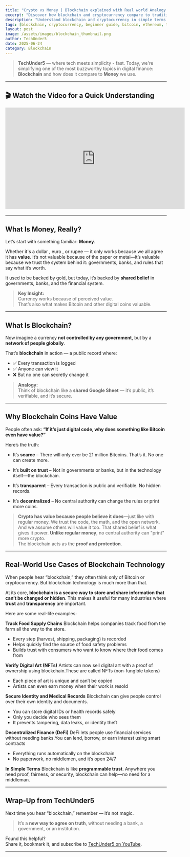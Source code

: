 ```yaml
---
title: "Crypto vs Money | Blockchain explained with Real world Analogy under 5 mins"
excerpt: "Discover how blockchain and cryptocurrency compare to traditional fiat money—exploring decentralized digital currency, secure ledger technology, transparency, and peer-to-peer transactions versus government-backed financial systems"
description: "Understand blockchain and cryptocurrency in simple terms with analogies and real-world use cases. A beginner-friendly breakdown from TechUnder5."
tags: [blockchain, cryptocurrency, beginner guide, bitcoin, ethereum, techUnder5, smart contracts, digital money]
layout: post
image: /assets/images/blockchain_thumbnail.png
author: TechUnder5
date: 2025-06-24
category: Blockchain
---
```

> **TechUnder5** — where tech meets simplicity - fast. Today, we're simplifying one of the most buzzworthy topics in digital finance: **Blockchain** and how does it compare to **Money** we use.

---

## 🎬 Watch the Video for a Quick Understanding

<div style="text-align: left; margin-bottom: 20px;">
  <iframe width="560" height="315" 
          src="https://www.youtube.com/embed/XSEIkUQlkH0" 
          title="What Is Blockchain? Explained Like You're 5" 
          frameborder="0" 
          allow="accelerometer; autoplay; clipboard-write; encrypted-media; gyroscope; picture-in-picture" 
          allowfullscreen>
  </iframe>
</div>

---

## What Is Money, Really?

Let’s start with something familiar: **Money**.

Whether it's a dollar , euro , or rupee — it only works because we all agree it has **value**. 
It’s not valuable because of the paper or metal—it’s valuable because we trust the system behind it: 
governments, banks, and rules that say what it’s worth.

It used to be backed by gold, but today, it’s backed by **shared belief** in governments, banks, and the financial system.

> **Key Insight:**  
> Currency works because of perceived value.  
> That’s also what makes Bitcoin and other digital coins valuable.

---

## What Is Blockchain?

Now imagine a currency **not controlled by any government**, but by a **network of people globally**.

That’s **blockchain** in action — a public record where:
- ✅ Every transaction is logged  
- ✅ Anyone can view it  
- ❌ But no one can secretly change it

> **Analogy:**  
> Think of blockchain like a **shared Google Sheet** — it’s public, it’s verifiable, and it’s secure.

---

## Why Blockchain Coins Have Value

People often ask:
**“If it’s just digital code, why does something like Bitcoin even have value?”**

Here’s the truth:

- It’s **scarce** – There will only ever be 21 million Bitcoins. That’s it. No one can create more.

- It’s **built on trust** – Not in governments or banks, but in the technology itself—the blockchain.

- It’s **transparent** – Every transaction is public and verifiable. No hidden records.

- It’s **decentralized** – No central authority can change the rules or print more coins.

> **Crypto has value because people believe it does**—just like with regular money.
We trust the code, the math, and the open network.
And we assume others will value it too. That shared belief is what gives it power.
> **Unlike regular money**, no central authority can "print" more crypto.  
> The blockchain acts as the **proof and protection**.

---

##  Real-World Use Cases of Blockchain Technology

When people hear “blockchain,” they often think only of Bitcoin or cryptocurrency.
But blockchain technology is much more than that.

At its core, **blockchain is a secure way to store and share information that can’t be changed or hidden**. This makes it useful for many industries where **trust** and **transparency** are important.

Here are some real-life examples:

**Track Food Supply Chains**
Blockchain helps companies track food from the farm all the way to the store.

- Every step (harvest, shipping, packaging) is recorded
- Helps quickly find the source of food safety problems
- Builds trust with consumers who want to know where their food comes from

**Verify Digital Art (NFTs)**
Artists can now sell digital art with a proof of ownership using blockchain.These are called NFTs (non-fungible tokens)

- Each piece of art is unique and can’t be copied
- Artists can even earn money when their work is resold

**Secure Identity and Medical Records**
Blockchain can give people control over their own identity and documents.

- You can store digital IDs or health records safely
- Only you decide who sees them
- It prevents tampering, data leaks, or identity theft

**Decentralized Finance (DeFi)**
DeFi lets people use financial services without needing banks.You can lend, borrow, or earn interest using smart contracts

- Everything runs automatically on the blockchain
- No paperwork, no middlemen, and it’s open 24/7

**In Simple Terms**
Blockchain is like **programmable trust**.
Anywhere you need proof, fairness, or security, blockchain can help—no need for a middleman.

---

## Wrap-Up from TechUnder5

Next time you hear “blockchain,” remember — it’s not magic.

> It’s a **new way to agree on truth**, without needing a bank, a government, or an institution.

Found this helpful?  
Share it, bookmark it, and subscribe to [TechUnder5 on YouTube](https://www.youtube.com/@techunder5).

---
<script type="application/ld+json">
{
  "@context": "https://schema.org",
  "@type": "VideoObject",
  "name": "What Is Blockchain? Explained Like You're 5",
  "description": "Simple explanation of blockchain and cryptocurrency for beginners. Learn with analogies and examples in under 5 minutes.",
  "thumbnailUrl": "https://img.youtube.com/vi/XSEIkUQlkH0/hqdefault.jpg",
  "uploadDate": "2025-06-24",
  "duration": "PT5M0S",
  "contentUrl": "https://www.youtube.com/watch?v=XSEIkUQlkH0",
  "embedUrl": "https://www.youtube.com/embed/XSEIkUQlkH0"
}
</script>
